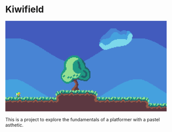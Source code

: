 # Kiwifield
![examplelevel](demoimg/kiwifieldv0.1.png)

This is a project to explore the fundamentals of a platformer with a pastel asthetic.
